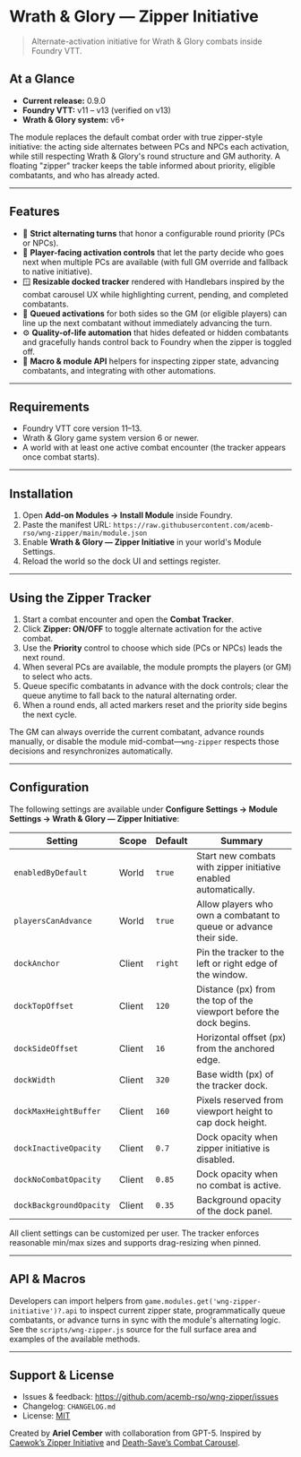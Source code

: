 # Wrath & Glory — Zipper Initiative

> Alternate-activation initiative for Wrath & Glory combats inside Foundry VTT.

## At a Glance
- **Current release:** 0.9.0
- **Foundry VTT:** v11 – v13 (verified on v13)
- **Wrath & Glory system:** v6+

The module replaces the default combat order with true zipper-style initiative: the acting
side alternates between PCs and NPCs each activation, while still respecting Wrath & Glory's
round structure and GM authority. A floating "zipper" tracker keeps the table informed about
priority, eligible combatants, and who has already acted.

---

## Features
- 🔁 **Strict alternating turns** that honor a configurable round priority (PCs or NPCs).
- 👥 **Player-facing activation controls** that let the party decide who goes next when
  multiple PCs are available (with full GM override and fallback to native initiative).
- 🪟 **Resizable docked tracker** rendered with Handlebars inspired by the combat carousel
  UX while highlighting current, pending, and completed combatants.
- 🧭 **Queued activations** for both sides so the GM (or eligible players) can line up the
  next combatant without immediately advancing the turn.
- ⚙️ **Quality-of-life automation** that hides defeated or hidden combatants and gracefully
  hands control back to Foundry when the zipper is toggled off.
- 🧩 **Macro & module API** helpers for inspecting zipper state, advancing combatants, and
  integrating with other automations.

---

## Requirements
- Foundry VTT core version 11–13.
- Wrath & Glory game system version 6 or newer.
- A world with at least one active combat encounter (the tracker appears once combat starts).

---

## Installation
1. Open **Add-on Modules → Install Module** inside Foundry.
2. Paste the manifest URL: `https://raw.githubusercontent.com/acemb-rso/wng-zipper/main/module.json`
3. Enable **Wrath & Glory — Zipper Initiative** in your world's Module Settings.
4. Reload the world so the dock UI and settings register.

---

## Using the Zipper Tracker
1. Start a combat encounter and open the **Combat Tracker**.
2. Click **Zipper: ON/OFF** to toggle alternate activation for the active combat.
3. Use the **Priority** control to choose which side (PCs or NPCs) leads the next round.
4. When several PCs are available, the module prompts the players (or GM) to select who acts.
5. Queue specific combatants in advance with the dock controls; clear the queue anytime to
   fall back to the natural alternating order.
6. When a round ends, all acted markers reset and the priority side begins the next cycle.

The GM can always override the current combatant, advance rounds manually, or disable the
module mid-combat—`wng-zipper` respects those decisions and resynchronizes automatically.

---

## Configuration
The following settings are available under **Configure Settings → Module Settings → Wrath & Glory — Zipper Initiative**:

| Setting | Scope | Default | Summary |
| --- | --- | --- | --- |
| `enabledByDefault` | World | `true` | Start new combats with zipper initiative enabled automatically. |
| `playersCanAdvance` | World | `true` | Allow players who own a combatant to queue or advance their side. |
| `dockAnchor` | Client | `right` | Pin the tracker to the left or right edge of the window. |
| `dockTopOffset` | Client | `120` | Distance (px) from the top of the viewport before the dock begins. |
| `dockSideOffset` | Client | `16` | Horizontal offset (px) from the anchored edge. |
| `dockWidth` | Client | `320` | Base width (px) of the tracker dock. |
| `dockMaxHeightBuffer` | Client | `160` | Pixels reserved from viewport height to cap dock height. |
| `dockInactiveOpacity` | Client | `0.7` | Dock opacity when zipper initiative is disabled. |
| `dockNoCombatOpacity` | Client | `0.85` | Dock opacity when no combat is active. |
| `dockBackgroundOpacity` | Client | `0.35` | Background opacity of the dock panel. |

All client settings can be customized per user. The tracker enforces reasonable min/max
sizes and supports drag-resizing when pinned.

---

## API & Macros
Developers can import helpers from `game.modules.get('wng-zipper-initiative')?.api` to
inspect current zipper state, programmatically queue combatants, or advance turns in sync with
the module's alternating logic. See the `scripts/wng-zipper.js` source for the full surface
area and examples of the available methods.

---

## Support & License
- Issues & feedback: <https://github.com/acemb-rso/wng-zipper/issues>
- Changelog: `CHANGELOG.md`
- License: [MIT](LICENSE)

Created by **Ariel Cember** with collaboration from GPT-5. Inspired by
[Caewok’s Zipper Initiative](https://github.com/caewok/fvtt-zipper-initiative)
and [Death-Save’s Combat Carousel](https://github.com/death-save/combat-carousel).

